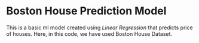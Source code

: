 # Boston House Prediction Model

This is a basic ml model created using *Linear Regression* that predicts price of houses. Here, in this code, we have used Boston House Dataset.
